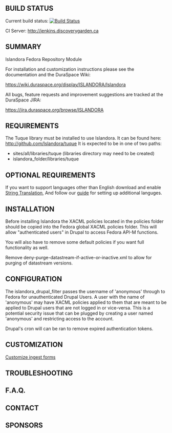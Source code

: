 BUILD STATUS
------------
Current build status:
[![Build Status](https://travis-ci.org/Islandora/islandora.png?branch=7.x)](https://travis-ci.org/Islandora/islandora)

CI Server:
http://jenkins.discoverygarden.ca

SUMMARY
-------

Islandora Fedora Repository Module

For installation and customization instructions please see the documentation
and the DuraSpace Wiki:

https://wiki.duraspace.org/display/ISLANDORA/Islandora

All bugs, feature requests and improvement suggestions are tracked at the
DuraSpace JIRA:

https://jira.duraspace.org/browse/ISLANDORA

REQUIREMENTS
------------
The Tuque library must be installed to use Islandora. It can be found here:
http://github.com/Islandora/tuque
It is expected to be in one of two paths:
 - sites/all/libraries/tuque (libraries directory may need to be created)
 - islandora_folder/libraries/tuque

OPTIONAL REQUIREMENTS
---------------------

If you want to support languages other than English download and enable
[String Translation](https://drupal.org/project/i18n), And follow our
[guide](wiki/Multilingual-Support) for setting up additional languges.


INSTALLATION
------------

Before installing Islandora the XACML policies located in the policies folder
should be copied into the Fedora global XACML policies folder. This will allow
"authenticated users" in Drupal to access Fedora API-M functions.

You will also have to remove some default policies if you want full functionality as well.

Remove deny-purge-datastream-if-active-or-inactive.xml to allow for purging of datastream versions.

CONFIGURATION
-------------

The islandora_drupal_filter passes the username of 'anonymous' through to
Fedora for unauthenticated Drupal Users.  A user with the name of 'anonymous'
may have XACML policies applied to them that are meant to be applied to Drupal
users that are not logged in or vice-versa.  This is a potential security issue
that can be plugged by creating a user named 'anonymous' and restricting access
to the account.

Drupal's cron will can be ran to remove expired authentication tokens.

CUSTOMIZATION
-------------

[Customize ingest forms](http://github.com/Islandora/islandora/wiki/Multi-paged-Ingest-Forms)

TROUBLESHOOTING
---------------


F.A.Q.
------


CONTACT
-------


SPONSORS
--------

